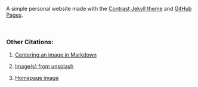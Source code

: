 A simple personal website made with the [Contrast Jekyll theme](https://github.com/niklasbuschmann/contrast) and [GitHub Pages](https://pages.github.com/).

<br>

### Other Citations:

1. [Centering an image in Markdown](https://stackoverflow.com/questions/23819197/jekyll-blog-post-centering-images)

1. [Image(s) from unsplash](https://unsplash.com/)

1. [Homepage image](https://getavataaars.com/)